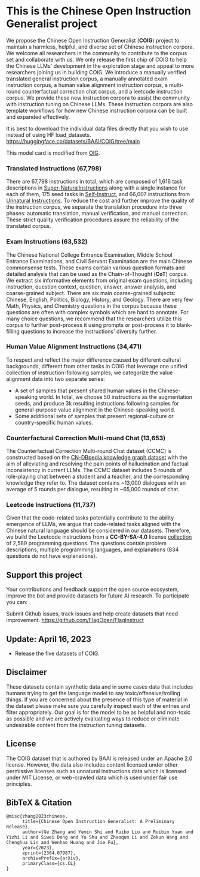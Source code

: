 # This is the Chinese Open Instruction Generalist project

We propose the Chinese Open Instruction Generalist (**COIG**) project to maintain a harmless, helpful, and diverse set of Chinese instruction corpora. We welcome all researchers in the community to contribute to the corpus set and collaborate with us. We only release the first chip of COIG to help the Chinese LLMs' development in the exploration stage and appeal to more researchers joining us in building COIG. We introduce a manually verified translated general instruction corpus, a manually annotated exam instruction corpus, a human value alignment instruction corpus, a multi-round counterfactual correction chat corpus, and a leetcode instruction corpus. We provide these new instruction corpora to assist the community with instruction tuning on Chinese LLMs. These instruction corpora are also template workflows for how new Chinese instruction corpora can be built and expanded effectively.

It is best to download the individual data files directly that you wish to use instead of using HF load_datasets. https://huggingface.co/datasets/BAAI/COIG/tree/main

This model card is modified from [OIG](https://huggingface.co/datasets/laion/OIG).

### Translated Instructions (67,798)
There are 67,798 instructions in total, which are composed of 1,616 task descriptions in [Super-NaturalInstructions](https://arxiv.org/abs/2204.07705) along with a single instance for each of them, 175 seed tasks in [Self-Instruct](https://arxiv.org/abs/2212.10560), and 66,007 instructions from [Unnatural Instructions](https://arxiv.org/abs/2212.09689). To reduce the cost and further improve the quality of the instruction corpus, we separate the translation procedure into three phases: automatic translation, manual verification, and manual correction. These strict quality verification procedures assure the reliability of the translated corpus.
### Exam Instructions (63,532)
The Chinese National College Entrance Examination, Middle School Entrance Examinations, and Civil Servant Examination are the main Chinese commonsense tests. These exams contain various question formats and detailed analysis that can be used as the Chain-of-Thought (**CoT**) corpus. We extract six informative elements from original exam questions, including instruction, question context, question, answer, answer analysis, and coarse-grained subject. There are six main coarse-grained subjects: Chinese, English, Politics, Biology, History, and Geology. There are very few Math, Physics, and Chemistry questions in the corpus because these questions are often with complex symbols which are hard to annotate. For many choice questions, we recommend that the researchers utilize this corpus to further post-process it using prompts or post-process it to blank-filling questions to increase the instructions' diversity further.
### Human Value Alignment Instructions (34,471)
To respect and reflect the major difference caused by different cultural backgrounds, different from other tasks in COIG that leverage one unified collection of instruction-following samples, we categorize the value alignment data into two separate series:
- A set of samples that present shared human values in the Chinese-speaking world. In total, we choose 50 instructions as the augmentation seeds, and produce 3k resulting instructions following samples for general-purpose value alignment in the Chinese-speaking world.
- Some additional sets of samples that present regional-culture or country-specific human values.
### Counterfactural Correction Multi-round Chat (13,653)
The Counterfactual Correction Multi-round Chat dataset (CCMC) is constructed based on the [CN-DBpedia knowledge graph dataset](https://link.springer.com/chapter/10.1007/978-3-319-60045-1_44) with the aim of alleviating and resolving the pain points of hallucination and factual inconsistency in current LLMs. The CCMC dataset includes 5 rounds of role-playing chat between a student and a teacher, and the corresponding knowledge they refer to. The dataset contains ~13,000 dialogues with an average of 5 rounds per dialogue, resulting in ~65,000 rounds of chat.
### Leetcode Instructions (11,737)
Given that the code-related tasks potentially contribute to the ability emergence of LLMs, we argue that code-related tasks aligned with the Chinese natural language should be considered in our datasets. Therefore, we build the Leetcode instructions from a **CC-BY-SA-4.0** license [collection](https://github.com/doocs/leetcode) of 2,589 programming questions. The questions contain problem descriptions, multiple programming languages, and explanations (834 questions do not have explanations).

## Support this project
Your contributions and feedback support the open source ecosystem, improve the bot and provide datasets for future AI research. To participate you can:

Submit Github issues, track issues and help create datasets that need improvement. https://github.com/FlagOpen/FlagInstruct

## Update: April 16, 2023
- Release the five datasets of COIG.

## Disclaimer
These datasets contain synthetic data and in some cases data that includes humans trying to get the language model to say toxic/offensive/trolling things. If you are concerned about the presence of this type of material in the dataset please make sure you carefully inspect each of the entries and filter appropriately. Our goal is for the model to be as helpful and non-toxic as possible and we are actively evaluating ways to reduce or eliminate undesirable content from the instruction tuning datasets.

## License
The COIG dataset that is authored by BAAI is released under an Apache 2.0 license. However, the data also includes content licensed under other permissive licenses such as unnatural instructions data which is licensed under MIT License, or web-crawled data which is used under fair use principles.

## BibTeX & Citation
```
@misc{zhang2023chinese,
      title={Chinese Open Instruction Generalist: A Preliminary Release}, 
      author={Ge Zhang and Yemin Shi and Ruibo Liu and Ruibin Yuan and Yizhi Li and Siwei Dong and Yu Shu and Zhaoqun Li and Zekun Wang and Chenghua Lin and Wenhao Huang and Jie Fu},
      year={2023},
      eprint={2304.07987},
      archivePrefix={arXiv},
      primaryClass={cs.CL}
}
```
